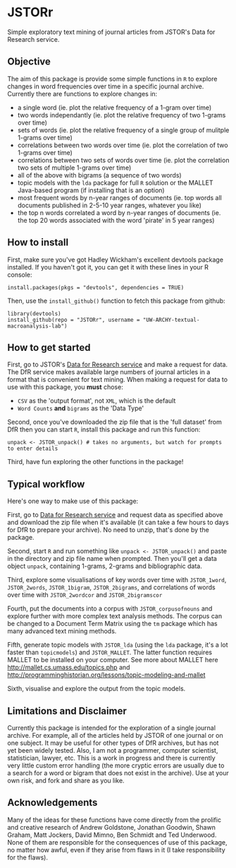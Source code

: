 JSTORr
======

Simple exploratory text mining of journal articles from JSTOR's Data for Research service.

Objective
----
The aim of this package is provide some simple functions in `R` to explore changes in word frequencies over time in a specific journal archive. Currently there are functions to explore changes in:
- a single word (ie. plot the relative frequency of a 1-gram over time)
- two words independantly (ie. plot the relative frequency of two 1-grams over time)
- sets of words (ie. plot the relative frequency of a single group of mulitple 1-grams over time)
- correlations between two words over time (ie. plot the correlation of two 1-grams over time)
- correlations between two sets of words over time (ie. plot the correlation two sets of multiple 1-grams over time)
- all of the above with bigrams (a sequence of two words)
- topic models with the `lda` package for full `R` solution or the MALLET Java-based program (if installing that is an option)
- most frequent words by n-year ranges of documents (ie. top words all documents published in 2-5-10 year ranges, whatever you like)
- the top n words correlated a word by n-year ranges of documents (ie. the top 20 words associated with the word 'pirate' in 5 year ranges)

How to install
----
First, make sure you've got Hadley Wickham's excellent devtools package installed. If you haven't got it, you can get it with these lines in your R console:

```
install.packages(pkgs = "devtools", dependencies = TRUE)
```
Then, use the `install_github()` function to fetch this package from github:

```
library(devtools)
install_github(repo = "JSTORr", username = "UW-ARCHY-textual-macroanalysis-lab")
```
How to get started
----
First, go to JSTOR's [Data for Research service][dfr] and make a request for data. The DfR service makes available large numbers of journal articles in a format that is convenient for text mining. When making a request for data to use with this package, you **must** chose:
- `CSV` as the 'output format', not `XML`, which is the default
- `Word Counts` **and** `bigrams` as the 'Data Type'

Second, once you've downloaded the zip file that is the 'full dataset' from DfR then you can start `R`, install this package and run this function: 

```
unpack <- JSTOR_unpack() # takes no arguments, but watch for prompts to enter details
```
Third, have fun exploring the other functions in the package!

Typical workflow
----
Here's one way to make use of this package:

First, go to [Data for Research service][dfr] and request data as specified above and download the zip file when it's available (it can take a few hours to days for DfR to prepare your archive). No need to unzip, that's done by the package.

Second, start `R` and run something like `unpack <- JSTOR_unpack()` and paste in the directory and zip file name when prompted. Then you'll get a data object `unpack`, containing 1-grams, 2-grams and bibliographic data.

Third, explore some visualisations of key words over time with `JSTOR_1word`, `JSTOR_2words`, `JSTOR_1bigram`, `JSTOR_2bigrams`, and correlations of words over time with `JSTOR_2wordcor` and `JSTOR_2bigramscor`

Fourth, put the documents into a corpus with `JSTOR_corpusofnouns` and explore further with more complex text analysis methods. The corpus can be changed to a Document Term Matrix using the `tm` package which has many advanced text mining methods. 

Fifth, generate topic models with `JSTOR_lda` (using the `lda` package, it's a lot faster than `topicmodels`) and `JSTOR_MALLET`. The latter function requires MALLET to be installed on your computer. See more about MALLET here http://mallet.cs.umass.edu/topics.php and http://programminghistorian.org/lessons/topic-modeling-and-mallet 

Sixth, visualise and explore the output from the topic models.


Limitations and Disclaimer
----
Currently this package is intended for the exploration of a single journal archive. For example, all of the articles held by JSTOR of one journal or on one subject. It may be useful for other types of DfR archives, but has not yet been widely tested. Also, I am not a programmer, computer scientist, statistician, lawyer, etc. This is a work in progress and there is currently very little custom error handling (the more cryptic errors are usually due to a search for a word or bigram that does not exist in the archive). Use at your own risk, and fork and share as you like. 

Acknowledgements
----
Many of the ideas for these functions have come directly from the prolific and creative research of Andrew Goldstone, Jonathan Goodwin, Shawn Graham, Matt Jockers, David Mimno, Ben Schmidt and Ted Underwood. None of them are responsible for the consequences of use of this package, no matter how awful, even if they arise from flaws in it (I take responsibility for the flaws). 
  
  [dfr]:http://dfr.jstor.org/
  